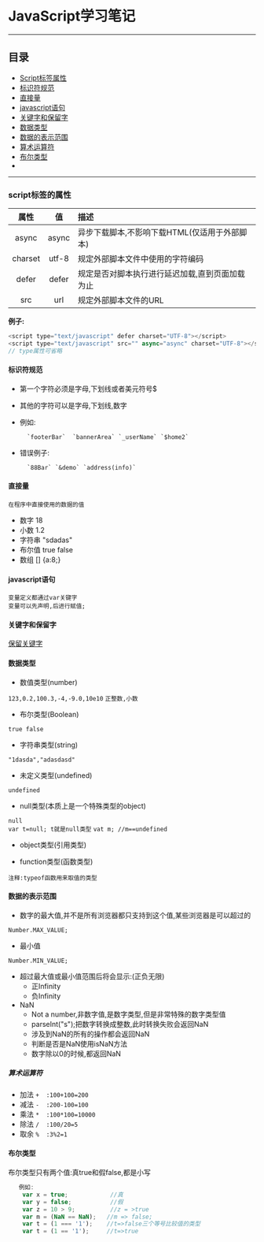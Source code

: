 
# JavaScript学习笔记

----

## 目录

* [Script标签属性](#script标签的属性)
* [标识符规范](#标识符规范)
* [直接量](#直接量)
* [javascript语句](#javascript语句)
* [关键字和保留字](#关键字和保留字)
* [数据类型](#数据类型)
* [数据的表示范围](#数据的表示范围)
* [算术运算符](#算术运算符)
* [布尔类型](#布尔类型)
* [](#)

----

### script标签的属性  

属性 | 值 | 描述
:----:|:----:|:----
async | async | 异步下载脚本,不影响下载HTML(仅适用于外部脚本)
charset |utf-8 | 规定外部脚本文件中使用的字符编码
defer | defer | 规定是否对脚本执行进行延迟加载,直到页面加载为止
src | url |规定外部脚本文件的URL

**例子:**

```javascript
<script type="text/javascript" defer charset="UTF-8"></script>
<script type="text/javascript" src="" async="async" charset="UTF-8"></script>
// type属性可省略
```

#### 标识符规范

* 第一个字符必须是字母,下划线或者美元符号$  
* 其他的字符可以是字母,下划线,数字  
* 例如:

        `footerBar`  `bannerArea` `_userName` `$home2`

* 错误例子:

        `88Bar` `&demo` `address(info)`

#### 直接量

    在程序中直接使用的数据的值  

* 数字  18
* 小数  1.2
* 字符串  "sdadas"
* 布尔值  true false
* 数组 \[\]  \{a\:8\;\}

#### javascript语句

    变量定义都通过var关键字  
    变量可以先声明,后进行赋值;

#### **关键字和保留字**  

[保留关键字](http://www.runoob.com/js/js-reserved.html)

#### 数据类型

* 数值类型(number)

`123,0.2,100.3,-4,-9.0,10e10`
`正整数,小数`

* 布尔类型(Boolean)

`true false`

* 字符串类型(string)

`"1dasda","adasdasd"`

* 未定义类型(undefined)

`undefined`

* null类型(本质上是一个特殊类型的object)

`null`  
`var t=null; t就是null类型`
`vat m; //m==undefined`

* object类型(引用类型)

* function类型(函数类型)

`注释:typeof函数用来取值的类型`

#### **数据的表示范围**

* 数字的最大值,并不是所有浏览器都只支持到这个值,某些浏览器是可以超过的

`Number.MAX_VALUE;`

* 最小值

`Number.MIN_VALUE;`

* 超过最大值或最小值范围后将会显示:(正负无限)
  * 正Infinity
  * 负Infinity
* NaN
  * Not a number,非数字值,是数字类型,但是非常特殊的数字类型值
  * parseInt("s");把数字转换成整数,此时转换失败会返回NaN
  * 涉及到NaN的所有的操作都会返回NaN
  * 判断是否是NaN使用isNaN方法
  * 数字除以0的时候,都返回NaN

##### **算术运算符**  

* 加法
    `+  :100+100=200`
* 减法
    `-  :200-100=100`
* 乘法
   `*  :100*100=10000`
* 除法
   `/  :100/20=5`
* 取余
   `%  :3%2=1`

#### **布尔类型**

布尔类型只有两个值:真true和假false,都是小写

```javascript
   例如:
    var x = true;            //真
    var y = false;           //假 
    var z = 10 > 9;          //z = >true
    var m = (NaN == NaN);   //m => false;
    var t = (1 === '1');    //t=>false三个等号比较值的类型
    var t = (1 == '1');     //t=>true
```
